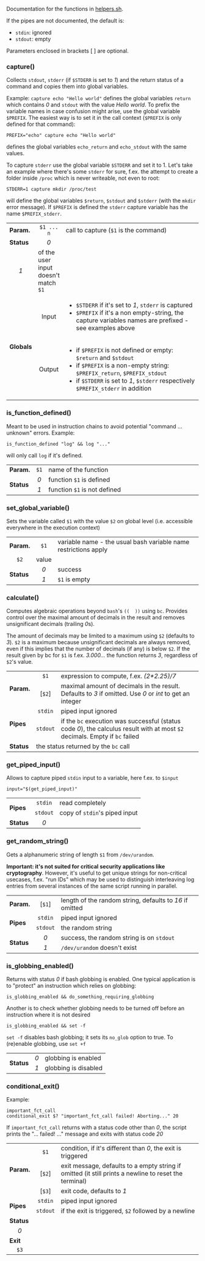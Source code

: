 Documentation for the functions in [helpers.sh](helpers.sh).

If the pipes are not documented, the default is:
- `stdin`: ignored
- `stdout`: empty

Parameters enclosed in brackets [ ] are optional.

### capture()
Collects `stdout`, `stderr` (if `$STDERR` is set to *1*) and the return status of a command and copies them into global variables.

Example: `capture echo "Hello world"` defines the global variables `return` which contains *0* and `stdout` with the value 
*Hello world*. To prefix the variable names in case confusion might arise, use the global variable `$PREFIX`.
The easiest way is to set it in the call context (`$PREFIX` is only defined for that command):

	PREFIX="echo" capture echo "Hello world"
defines the global variables `echo_return` and `echo_stdout` with the same values.

To capture `stderr` use the global variable `$STDERR` and set it to 1. Let's take an example where there's some `stderr` 
for sure, f.ex. the attempt to create a folder inside `/proc` which is never writeable, not even to root:

	STDERR=1 capture mkdir /proc/test
will define the global variables `$return`, `$stdout` and `$stderr` (with the `mkdir` error message). If `$PREFIX` is 
defined the `stderr` capture variable has the name `$PREFIX_stderr`.
<table>
        <tr><td><b>Param.</b></td><td align="center"><code>$1 ... n</code></td><td width="90%">call to capture (<code>$1</code> is the command)</td></tr>
        <tr><td><b>Status</b></td><td align="center"><em>0</em></td><td></td></tr>
        <tr>    <td align="center"><em>1</em></td><td>of the user input doesn't match <code>$1</code></td></tr>
	<tr><td rowspan="2"><b>Globals</b></td>
                <td align="center">Input</td><td>
			<ul>
		                <li><code>$STDERR</code> if it's set to <em>1</em>, <code>stderr</code> is captured</li>
				<li><code>$PREFIX</code> if it's a non empty-string, the capture variables names are prefixed - see examples above</li>
			</ul>
	</td></tr>
        <tr>    <td align="center">Output</td><td>
		<ul>
			<li>if <code>$PREFIX</code> is not defined or empty: <code>$return</code> and <code>$stdout</code></li>
			<li>if <code>$PREFIX</code> is a non-empty string: <code>$PREFIX_return</code>, <code>$PREFIX_stdout</code></li>
			<li>if <code>$STDERR</code> is set to <em>1</em>, <code>$stderr</code> respectively <code>$PREFIX_stderr</code> in addition</li>
		</ul>
	</td></tr>
</table>

### is_function_defined()
Meant to be used in instruction chains to avoid potential "command ... unknown" errors. Example:

	is_function_defined "log" && log "..."
will only call `log` if it's defined.
<table>
        <tr><td><b>Param.</b></td><td align="center"><code>$1</code></td><td width="90%">name of the function</td></tr>
        <tr><td rowspan="2"><b>Status</b></td>
                <td align="center"><em>0</em></td><td>function <code>$1</code> is defined</td></tr>
        <tr>    <td align="center"><em>1</em></td><td>function <code>$1</code> is not defined</td></tr>
</table>

### set_global_variable()
Sets the variable called `$1` with the value `$2` on global level (i.e. accessible everywhere in the execution context)

<table>
        <tr><td><b>Param.</b></td>
		<td align="center"><code>$1</code></td><td width="90%">variable name - the usual bash variable name restrictions apply</td></tr>
	<tr>	<td align="center"><code>$2</code></td><td>value</td></tr>
        <tr><td rowspan="2"><b>Status</b></td>
                <td align="center"><em>0</em></td><td>success</td></tr>
        <tr>    <td align="center"><em>1</em></td><td><code>$1</code> is empty</td></tr>
</table>

### calculate()
Computes algebraic operations beyond `bash`'s `((  ))` using `bc`. Provides control over the maximal amount of decimals in the result and removes 
unsignificant decimals (trailing *0*s). 

The amount of decimals may be limited to a maximum using `$2` (defaults to *3*). `$2` is a maximum because
unsignificant decimals are always removed, even if this implies that the number of decimals (if any) is below `$2`.
If the result given by bc for `$1` is f.ex. *3.000...* the function returns *3*, regardless of `$2`'s value. 
<table>
        <tr><td rowspan="2"><b>Param.</b></td>
                <td align="center"><code>$1</code></td><td width="90%">expression to compute, f.ex. <em>(2*2.25)/7</em></td></tr>
        <tr>    <td align="center">[<code>$2</code>]</td><td>maximal amount of decimals in the result. Defaults to <em>3</em> if omitted. 
		Use <em>0</em> or <em>int</em> to get an integer</td></tr>
        <tr><td rowspan="2"><b>Pipes</b></td>
                <td align="center"><code>stdin</code></td><td>piped input ignored</td></tr>
        <tr>    <td align="center"><code>stdout</code></td><td>if the <code>bc</code> execution was successful (status code <em>0</em>), the calculus 
		result with at most <code>$2</code> decimals. Empty if <code>bc</code> failed</td></tr>
        <tr><td><b>Status</b></td><td colspan="2">the status returned by the <code>bc</code> call</td></tr>
</table>

### get_piped_input()
Allows to capture piped `stdin` input to a variable, here f.ex. to `$input`

	input="$(get_piped_input)"

<table>
        <tr><td rowspan="2"><b>Pipes</b></td>
                <td align="center"><code>stdin</code></td><td>read completely</td></tr>
        <tr>    <td align="center"><code>stdout</code></td><td>copy of <code>stdin</code>'s piped input</td></tr>
        <tr><td><b>Status</b></td><td align="center"><em>0</em></td><td></td></tr>
</table>

### get_random_string()
Gets a alphanumeric string of length `$1` from `/dev/urandom`. 

**Important: it's not suited for critical security applications like cryptography**. However, it's useful to get unique strings for non-critical usecases, 
f.ex. "run IDs" which may be used to distinguish interleaving log entries from several instances of the same script running in parallel. 

<table>
        <tr><td><b>Param.</b></td><td align="center">[<code>$1</code>]</td><td width="90%">length of the random string, defaults to <em>16</em> if omitted</td></tr>
        <tr><td rowspan="2"><b>Pipes</b></td>
                <td align="center"><code>stdin</code></td><td>piped input ignored</td></tr>
        <tr>    <td align="center"><code>stdout</code></td><td>the random string</td></tr>
        <tr><td rowspan="2"><b>Status</b></td>
                <td align="center"><em>0</em></td><td>success, the random string is on <code>stdout</code></td></tr>
        <tr>    <td align="center"><em>1</em></td><td><code>/dev/urandom</code> doesn't exist</td></tr>
</table>

### is_globbing_enabled()

Returns with status *0* if bash globbing is enabled. One typical application is to "protect" an instruction which relies on globbing:

	is_globbing_enabled && do_something_requiring_globbing
Another is to check whether globbing needs to be turned off before an instruction where it is not desired

	is_globbing_enabled && set -f
`set -f` disables bash globbing; it sets its `no_glob` option to true. To (re)enable globbing, use `set +f`

<table>
        <tr><td rowspan="2"><b>Status</b></td>
                <td align="center"><em>0</em></td><td>globbing is enabled</td></tr>
        <tr>    <td align="center"><em>1</em></td><td>globbing is disabled</td></tr>
</table>

### conditional_exit()
Example:
```
important_fct_call
conditional_exit $? "important_fct_call failed! Aborting..." 20
````
If `important_fct_call` returns with a status code other than *0*, the script prints the "... failed! ..." message and exits with status code *20*

<table>
        <tr><td rowspan="3"><b>Param.</b></td>
		<td align="center"><code>$1</code></td><td width="90%">condition, if it's different than <em>0</em>, the exit is triggered</td></tr>
	<tr>	<td align="center">[<code>$2</code>]</td><td>exit message, defaults to a empty string if omitted (it still prints a newline to reset
                  the terminal)</td></tr>
	<tr>	<td align="center">[<code>$3</code>]</td><td>exit code, defaults to <em>1</em></td></tr>
        <tr><td rowspan="2"><b>Pipes</b></td>
                <td align="center"><code>stdin</code></td><td>piped input ignored</td></tr>
        <tr>    <td align="center"><code>stdout</code></td><td>if the exit is triggered, <code>$2</code> followed by a newline</td></tr>
        <tr><td><b>Status</b></td><tr><td align="center"><em>0</em></td><td><code></td></tr>
        <tr><td><b>Exit</b></td><tr><td align="center"><code>$3</code></td><td><code></td></tr>
</table>
